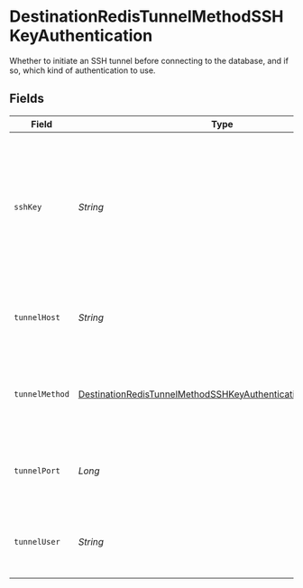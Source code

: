# DestinationRedisTunnelMethodSSHKeyAuthentication

Whether to initiate an SSH tunnel before connecting to the database, and if so, which kind of authentication to use.


## Fields

| Field                                                                                                                                               | Type                                                                                                                                                | Required                                                                                                                                            | Description                                                                                                                                         | Example                                                                                                                                             |
| --------------------------------------------------------------------------------------------------------------------------------------------------- | --------------------------------------------------------------------------------------------------------------------------------------------------- | --------------------------------------------------------------------------------------------------------------------------------------------------- | --------------------------------------------------------------------------------------------------------------------------------------------------- | --------------------------------------------------------------------------------------------------------------------------------------------------- |
| `sshKey`                                                                                                                                            | *String*                                                                                                                                            | :heavy_check_mark:                                                                                                                                  | OS-level user account ssh key credentials in RSA PEM format ( created with ssh-keygen -t rsa -m PEM -f myuser_rsa )                                 |                                                                                                                                                     |
| `tunnelHost`                                                                                                                                        | *String*                                                                                                                                            | :heavy_check_mark:                                                                                                                                  | Hostname of the jump server host that allows inbound ssh tunnel.                                                                                    |                                                                                                                                                     |
| `tunnelMethod`                                                                                                                                      | [DestinationRedisTunnelMethodSSHKeyAuthenticationTunnelMethod](../../models/shared/DestinationRedisTunnelMethodSSHKeyAuthenticationTunnelMethod.md) | :heavy_check_mark:                                                                                                                                  | Connect through a jump server tunnel host using username and ssh key                                                                                |                                                                                                                                                     |
| `tunnelPort`                                                                                                                                        | *Long*                                                                                                                                              | :heavy_check_mark:                                                                                                                                  | Port on the proxy/jump server that accepts inbound ssh connections.                                                                                 | 22                                                                                                                                                  |
| `tunnelUser`                                                                                                                                        | *String*                                                                                                                                            | :heavy_check_mark:                                                                                                                                  | OS-level username for logging into the jump server host.                                                                                            |                                                                                                                                                     |